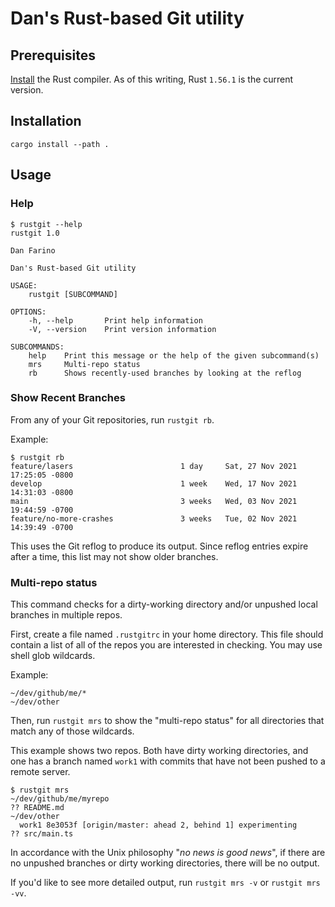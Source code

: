 # Dan's Rust-based Git utility

## Prerequisites

[Install](https://www.rust-lang.org/learn/get-started) the Rust compiler. As of this writing, Rust `1.56.1` is the current version.

## Installation

`cargo install --path .`

## Usage

### Help

```
$ rustgit --help
rustgit 1.0

Dan Farino

Dan's Rust-based Git utility

USAGE:
    rustgit [SUBCOMMAND]

OPTIONS:
    -h, --help       Print help information
    -V, --version    Print version information

SUBCOMMANDS:
    help    Print this message or the help of the given subcommand(s)
    mrs     Multi-repo status
    rb      Shows recently-used branches by looking at the reflog
```

### Show Recent Branches

From any of your Git repositories, run `rustgit rb`.

Example:

```
$ rustgit rb
feature/lasers                        1 day     Sat, 27 Nov 2021 17:25:05 -0800
develop                               1 week    Wed, 17 Nov 2021 14:31:03 -0800
main                                  3 weeks   Wed, 03 Nov 2021 19:44:59 -0700
feature/no-more-crashes               3 weeks   Tue, 02 Nov 2021 14:39:49 -0700
```

This uses the Git reflog to produce its output. Since reflog entries expire after a time, this list may not show older branches.

### Multi-repo status

This command checks for a dirty-working directory and/or unpushed local branches in multiple repos.

First, create a file named `.rustgitrc` in your home directory. This file should contain a list of all of the repos you are interested in checking. You may use shell glob wildcards.

Example:
```
~/dev/github/me/*
~/dev/other
```

Then, run `rustgit mrs` to show the "multi-repo status" for all directories that match any of those wildcards.

This example shows two repos. Both have dirty working directories, and one has a branch named `work1` with commits that have not been pushed to a remote server.
```
$ rustgit mrs
~/dev/github/me/myrepo
?? README.md
~/dev/other
  work1 8e3053f [origin/master: ahead 2, behind 1] experimenting
?? src/main.ts
```

In accordance with the Unix philosophy "*no news is good news*", if there are no unpushed branches or dirty working directories, there will be no output.

If you'd like to see more detailed output, run `rustgit mrs -v` or `rustgit mrs -vv`. 
